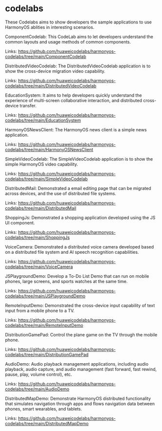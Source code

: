 # codelabs

These Codelabs aims to show developers the sample applications to use HarmonyOS ablities in interesting scenarios.

ComponentCodelab: This CodeLab aims to let developers understand the common layouts and usage methods of common components.

Links: https://github.com/huaweicodelabs/harmonyos-codelabs/tree/main/ComponentCodelab

DistributedVideoCodelab: The DistributedVideoCodelab application is to show the cross-device migration video capability.

Links: https://github.com/huaweicodelabs/harmonyos-codelabs/tree/main/DistributedVideoCodelab

EducationSystem: It aims to help developers quickly understand the experience of multi-screen collaborative interaction, and distributed cross-device transfer.

Links: https://github.com/huaweicodelabs/harmonyos-codelabs/tree/main/EducationSystem

HarmonyOSNewsClient: The HarmonyOS news client is a simple news application.

Links: https://github.com/huaweicodelabs/harmonyos-codelabs/tree/main/HarmonyOSNewsClient

SimpleVideoCodelab: The SimpleVideoCodelab application is to show the simple HarmonyOS video capability.

Links: https://github.com/huaweicodelabs/harmonyos-codelabs/tree/main/SimpleVideoCodelab

DistributedMail: Demonstrated a email editing page that can be migrated across devices, and the use of distributed file systems.

Links: https://github.com/huaweicodelabs/harmonyos-codelabs/tree/main/DistributedMail

ShoppingJs: Demonstrated a shopping application developed using the JS UI component.

Links: https://github.com/huaweicodelabs/harmonyos-codelabs/tree/main/ShoppingJs

VoiceCamera: Demonstrated a distributed voice camera developed based on a distributed file system and AI speech recognition capabilities.

Links: https://github.com/huaweicodelabs/harmonyos-codelabs/tree/main/VoiceCamera

JSPlaygroundDemo: Develop a To-Do List Demo that can run on mobile phones, large screens, and sports watches at the same time.

Links: https://github.com/huaweicodelabs/harmonyos-codelabs/tree/main/JSPlaygroundDemo

RemoteInputDemo: Demonstrated the cross-device input capability of text input from a mobile phone to a TV.

Links: https://github.com/huaweicodelabs/harmonyos-codelabs/tree/main/RemoteInputDemo

DistributionGamePad: Control the plane game on the TV through the mobile phone.

Links: https://github.com/huaweicodelabs/harmonyos-codelabs/tree/main/DistributionGamePad

AudioDemo: Audio playback management applications, including audio playback, audio capture, and audio management (fast forward, fast rewind, pause, play, volume control), etc.

Links: https://github.com/huaweicodelabs/harmonyos-codelabs/tree/main/AudioDemo

DistributedMapDemo: Demonstrate HarmonyOS distributed functionality that simulates navigation through apps and flows navigation data between phones, smart wearables, and tablets.

Links: https://github.com/huaweicodelabs/harmonyos-codelabs/tree/main/DistributedMapDemo
